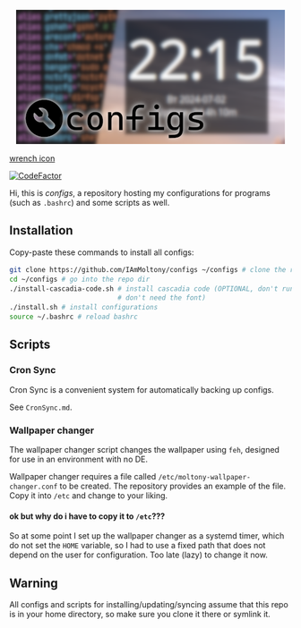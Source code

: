 <p align="center">
    <img src="./banner.png">
</p>

[wrench icon](https://www.flaticon.com/free-icons/wrench)

[![CodeFactor](https://www.codefactor.io/repository/github/iammoltony/configs/badge)](https://www.codefactor.io/repository/github/iammoltony/configs)

Hi, this is *configs*, a repository hosting my configurations for programs (such
as `.bashrc`) and some scripts as well.

## Installation

Copy-paste these commands to install all configs:

```bash
git clone https://github.com/IAmMoltony/configs ~/configs # clone the repository
cd ~/configs # go into the repo dir
./install-cascadia-code.sh # install cascadia code (OPTIONAL, don't run if you
                           # don't need the font)
./install.sh # install configurations
source ~/.bashrc # reload bashrc
```

## Scripts

### Cron Sync

Cron Sync is a convenient system for automatically backing up configs.

See `CronSync.md`.

### Wallpaper changer

The wallpaper changer script changes the wallpaper using `feh`, designed for use
in an environment with no DE.

Wallpaper changer requires a file called `/etc/moltony-wallpaper-changer.conf`
to be created. The repository provides an example of the file. Copy it into
`/etc` and change to your liking.

#### ok but why do i have to copy it to `/etc`???

So at some point I set up the wallpaper changer as a systemd timer, which do not
set the `HOME` variable, so I had to use a fixed path that does not depend on
the user for configuration. Too late (lazy) to change it now.

## Warning

All configs and scripts for installing/updating/syncing assume that this repo is
in your home directory, so make sure you clone it there or symlink it.
